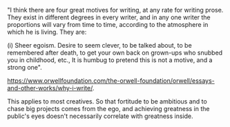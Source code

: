 "I think there are four great motives for writing, at any rate for writing prose. They exist in different degrees in every writer, and in any one writer the proportions will vary from time to time, according to the atmosphere in which he is living. They are:

(i) Sheer egoism. Desire to seem clever, to be talked about, to be remembered after death, to get your own back on grown-ups who snubbed you in childhood, etc., It is humbug to pretend this is not a motive, and a strong one".

https://www.orwellfoundation.com/the-orwell-foundation/orwell/essays-and-other-works/why-i-write/.

This applies to most creatives. So that fortitude to be ambitious and to chase big projects comes from the ego, and achieving greatness in the public's eyes doesn't necessarily correlate with greatness inside.
